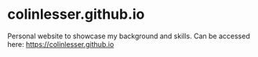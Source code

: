 # colinlesser.github.io

Personal website to showcase my background and skills. Can be accessed here: 
<a href="https://colinlesser.github.io">https://colinlesser.github.io </a>
